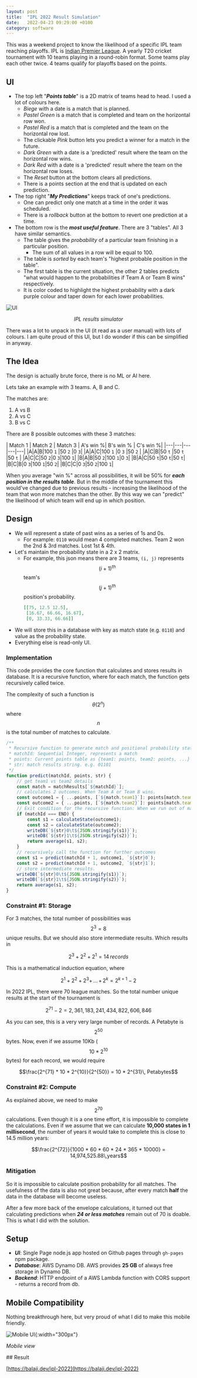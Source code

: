 ```yaml
---
layout: post
title:  "IPL 2022 Result Simulation"
date:   2022-04-23 09:29:00 +0100
category: software
---
```

This was a weekend project to know the likelihood of a specific IPL team reaching playoffs. IPL is [Indian Premier League](https://en.wikipedia.org/wiki/Indian_Premier_League). A yearly T20 cricket tournament with 10 teams playing in a round-robin format. Some teams play each other twice. 4 teams qualify for playoffs based on the points.

## UI
- The top left "***Points table***" is  a 2D matrix of teams head to head. I used a lot of colours here.
  - *Biege* with a date is a match that is planned.
  - *Pastel Green* is a match that is completed and team on the horizontal row won.
  - *Pastel Red* is a match that is completed and the team on the horizontal row lost.
  - The clickable *Pink* button lets you predict a winner for a match in the future.
  - *Dark Green* with a date is a 'predicted' result where the team on the horizontal row wins.
  - *Dark Red* with a date is a 'predicted' result where the team on the horizontal row loses.
  - The *Reset* button at the bottom clears all predictions.
  - There is a points section at the end that is updated on each prediction.
- The top right "***My Predictions***" keeps track of one's predictions.
  - One can predict only one match at a time in the order it was scheduled.
  - There is a *rollback* button at the bottom to revert one prediction at a time.
- The bottom row is the ***most useful feature***. There are 3 "tables". All 3 have similar semantics.
  - The table gives the *probability* of a particular team finishing in a particular position.
    - The sum of all values in a row will be equal to 100.
  - The table is *sorted* by each team's "highest probable position in the table".
  - The first table is the current situation, the other 2 tables predicts "what would happen to the probabilities if Team A or Team B wins" respectively.
  - It is color coded to highlight the highest probability with a dark purple colour and taper down for each lower probabilities.

![UI](/assets/img/10.png)
<p align="center"><i>IPL results simulator</i></p>

There was a lot to unpack in the UI (it read as a user manual) with lots of colours. I am quite proud of this UI, but I do wonder if this can be simplified in anyway.

## The Idea

The design is actually brute force, there is no ML or AI here. 

Lets take an example with 3 teams. A, B and C. 

The matches are:
1. A vs B
2. A vs C
3. B vs C

There are 8 possible outcomes with these 3 matches:

| Match 1  | Match 2  | Match 3 | A's win %| B's win % | C's win %| 
|---|---|---|---|---|
|A|A|B|100 `1` |50 `2` |0 `3`|
|A|A|C|100 `1` |0 `3` |50 `2` |
|A|C|B|50 `t` |50 `t` |50 `t` |
|A|C|C|50 `2`|0 `3`|100 `1`|
|B|A|B|50 `2`|100 `1`|0 `3`|
|B|A|C|50 `t`|50 `t`|50 `t`|
|B|C|B|0 `3`|100 `1`|50 `2`|
|B|C|C|0 `3`|50 `2`|100 `1`|

When you average "win %" across all possibilities, it will be 50% for ***each position in the results table***. But in the middle of the tournament this would've changed due to previous results - increasing the likelihood of the team that won more matches than the other. By this way we can "predict" the likelihood of which team will end up in which position.

## Design
- We will represent a state of past wins as a series of 1s and 0s. 
  - For example: `0110` would mean 4 completed matches. Team 2 won the 2nd & 3rd matches. Lost 1st & 4th.
- Let's maintain the probability state in a 2 x 2 matrix.
  - For example, this json means there are 3 teams, `(i, j)` represents $${(i + 1)}^{th}$$ team's $${(j + 1)}^{th}$$ position's probability.
    ```json
    [[75, 12.5 12.5],
     [16.67, 66.66, 16.67],
     [0, 33.33, 66.66]]
    ```
- We will store this in a database with key as match state (e.g. `0110`) and value as the probability state.
- Everything else is read-only UI.

### Implementation
This code provides the core function that calculates and stores results in database. It is a recursive function, where for each match, the function gets recursively called twice. 

The complexity of such a function is $$\theta(2^n)$$ where $$n$$ is the total number of matches to calculate.
```javascript
/**
 * Recursive function to generate match and positional probability states.
 * matchId: Sequential Integer, represents a match
 * points: Current points table as {team1: points, team2: points, ...}
 * str: match results string. e.g. 01101
 */
function predict(matchId, points, str) {
    // get team1 vs team2 details
    const match = matchResults[`${matchId}`];
    // calculates 2 outcomes. When Team A or Team B wins.
    const outcome1 = { ...points, [`${match.team1}`]: points[match.team1] + 2 };
    const outcome2 = { ...points, [`${match.team2}`]: points[match.team2] + 2 };
    // Exit condition for the recursive function: When we run out of matches.
    if (matchId === END) {
        const s1 = calculateState(outcome1);
        const s2 = calculateState(outcome2);
        writeDB(`${str}0\t${JSON.stringify(s1)}`);
        writeDB(`${str}1\t${JSON.stringify(s2)}`);             
        return average(s1, s2);
    }
    // recursively call the function for further outcomes
    const s1 = predict(matchId + 1, outcome1, `${str}0`);
    const s2 = predict(matchId + 1, outcome2, `${str}1`);
    // store intermediate results.
    writeDB(`${str}0\t${JSON.stringify(s1)}`);
    writeDB(`${str}1\t${JSON.stringify(s2)}`); 
    return average(s1, s2);
}
```

### Constraint #1: Storage
For 3 matches, the total number of possibilities was $$2^3 = 8$$ unique results. But we should also store intermediate results. Which results in

$$2^3 + 2^2 + 2^1 = 14\,records$$

This is a mathematical induction equation, where

$$2^1 + 2^2 + 2^3 +\, ...\,+\, 2^k = 2^{k+1} - 2$$

In 2022 IPL, there were 70 league matches. So the total number unique results at the start of the tournament is 

$$2^{71} - 2 = 2,361,183,241,434,822,606,846$$

As you can see, this is a very very large number of records. A Petabyte is $$2^{50}$$ bytes. Now, even if we assume 10Kb ($$10 * 2^{10}$$ bytes) for each record, we would require

$$\frac{2^{71} * 10 * 2^{10}}{2^{50}} = 10 * 2^{31}\, Petabytes$$

### Constraint #2: Compute
As explained above, we need to make $$2^{70}$$ calculations. Even though it is a one time effort, it is impossible to complete the calculations. Even if we assume that we can calculate **10,000 states in 1 millisecond**, the number of years it would take to complete this is close to 14.5 million years:

$$\frac{2^{72}}{1000 * 60 * 60 * 24 * 365 * 10000} = 14,974,525.88\,years$$

### Mitigation
So it is impossible to calculate position probability for all matches. The usefulness of the data is also not great because, after every match **half** the data in the database will become useless.

After a few more back of the envelope calculations, it turned out that calculating predictions when ***24 or less matches*** remain out of 70 is doable. This is what I did with the solution.

## Setup
- ***UI***: Single Page node.js app hosted on Github pages through `gh-pages` npm package.
- ***Database***: AWS Dynamo DB. AWS provides **25 GB** of always free storage in Dynamo DB.
- ***Backend***: HTTP endpoint of a AWS Lambda function with CORS support - returns a record from db.

## Mobile Compatibility
Nothing breakthrough here, but very proud of what I did to make this mobile friendly.

![Mobile UI](/assets/img/11.png){:width="300px"}
<p><i>Mobile view</i></p>
## Result

[https://balaji.dev/ipl-2022](https://balaji.dev/ipl-2022)
